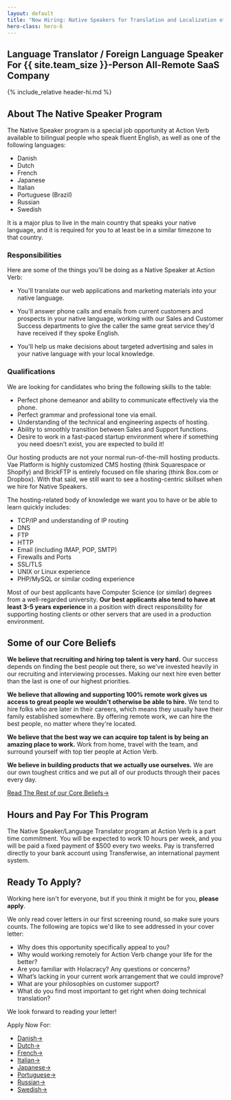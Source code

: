 ```yaml
---
layout: default
title: "Now Hiring: Native Speakers for Translation and Localization of Our Apps"
hero-class: hero-6
---
```


## Language Translator / Foreign Language Speaker For {{ site.team_size }}-Person All-Remote SaaS Company

{% include_relative header-hi.md %}


## About The Native Speaker Program

The Native Speaker program is a special job opportunity at Action Verb
available to bilingual people who speak fluent English, as well as one
of the following languages:

 * Danish
 * Dutch
 * French
 * Japanese
 * Italian
 * Portuguese (Brazil)
 * Russian
 * Swedish

It is a major plus to live in the main country that speaks your native
language, and it is required for you to at least be in a similar
timezone to that country.


### Responsibilities

Here are some of the things you'll be doing as a Native Speaker at
Action Verb:

 * You'll translate our web applications and marketing materials into
 your native language.

 * You'll answer phone calls and emails from current customers and
prospects in your native language, working with our Sales and Customer
Success departments to give the caller the same great service they'd
have received if they spoke English.

 * You'll help us make decisions about targeted advertising and sales in your
native language with your local knowledge.

### Qualifications

We are looking for candidates who bring the following skills to the
table:

 * Perfect phone demeanor and ability to communicate effectively via the phone.
 * Perfect grammar and professional tone via email.
 * Understanding of the technical and engineering aspects of hosting.
 * Ability to smoothly transition between Sales and Support functions.
 * Desire to work in a fast-paced startup environment where if something
 you need doesn't exist, you are expected to build it!

Our hosting products are not your normal run-of-the-mill hosting
products.  Vae Platform is highly customized CMS hosting (think
Squarespace or Shopify) and BrickFTP is entirely focused on file sharing
(think Box.com or Dropbox).  With that said, we still want to see a
hosting-centric skillset when we hire for Native Speakers.

The hosting-related body of knowledge we want you to have or be
able to learn quickly includes:

 * TCP/IP and understanding of IP routing
 * DNS
 * FTP
 * HTTP
 * Email (including IMAP, POP, SMTP)
 * Firewalls and Ports
 * SSL/TLS
 * UNIX or Linux experience
 * PHP/MySQL or similar coding experience

Most of our best applicants have Computer Science (or similar) degrees
from a well-regarded university.  **Our best applicants also tend
to have at least 3-5 years experience** in a position with direct
responsibility for supporting hosting clients or other servers that
are used in a production environment.

## Some of our Core Beliefs

**We believe that recruiting and hiring top talent is very hard.** Our success depends on finding the best people out there, so we've invested heavily in our recruiting and interviewing processes. Making our next hire even better than the last is one of our highest priorities.

**We believe that allowing and supporting 100% remote work gives us
access to great people we wouldn't otherwise be able to hire.**  We tend
to hire folks who are later in their careers, which means they usually
have their family established somewhere.  By offering remote work, we
can hire the best people, no matter where they're located.

**We believe that the best way we can acquire top talent is by being an
amazing place to work.**  Work from home, travel with the team, and
surround yourself with top tier people at Action Verb.

**We believe in building products that we actually use ourselves.** We are
our own toughest critics and we put all of our products through their
paces every day.

<p><a class="page-btn f7 f5-ns ttu tracked-slight mb2" href="/core-beliefs">Read The Rest of our Core Beliefs<span class="pl1">&#8594;</span></a></p>

## Hours and Pay For This Program

The Native Speaker/Language Translator program at Action Verb is a part
time commitment.  You will be expected to work 10 hours per week, and
you will be paid a fixed payment of $500 every two weeks.  Pay is
transferred directly to your bank account using Transferwise, an
international payment system.


## Ready To Apply?

Working here isn't for everyone, but if you think it might be for you, **please apply**.

We only read cover letters in our first screening round, so make sure
yours counts.  The following are topics we'd like to see addressed in
your cover letter:

 * Why does this opportunity specifically appeal to you?
 * Why would working remotely for Action Verb change your life for the better?
 * Are you familiar with Holacracy? Any questions or concerns?
 * What’s lacking in your current work arrangement that we could improve?
 * What are your philosophies on customer support?
 * What do you find most important to get right when doing technical translation?

We look forward to reading your letter!

Apply Now For:

 * <a class="page-btn f7 f5-ns ttu tracked-slight mb2" href="http://actionverb.applytojob.com/apply/L173svr0b6/Danish-Native-Speaker-For-Translation-And-Localization-Of-Our-Apps.html">Danish<span class="pl1">&#8594;</span></a>
 * <a class="page-btn f7 f5-ns ttu tracked-slight mb2" href="http://actionverb.applytojob.com/apply/as7bYFRK1m/Dutch-Native-Speaker-For-Translation-And-Localization-Of-Our-Apps.html">Dutch<span class="pl1">&#8594;</span></a>
 * <a class="page-btn f7 f5-ns ttu tracked-slight mb2" href="http://actionverb.applytojob.com/apply/V7f6JNXi94/French-Native-Speaker-For-Translation-And-Localization-Of-Our-Apps.html">French<span class="pl1">&#8594;</span></a>
 * <a class="page-btn f7 f5-ns ttu tracked-slight mb2" href="http://actionverb.applytojob.com/apply/sf7YpoGaR1/Italian-Native-Speaker-For-Translation-And-Localization-Of-Our-Apps.html">Italian<span class="pl1">&#8594;</span></a>
 * <a class="page-btn f7 f5-ns ttu tracked-slight mb2" href="http://actionverb.applytojob.com/apply/PcPp0I23ZE/Japanese-Native-Speaker-For-Translation-And-Localization-Of-Our-Apps.html">Japanese<span class="pl1">&#8594;</span></a>
 * <a class="page-btn f7 f5-ns ttu tracked-slight mb2" href="http://actionverb.applytojob.com/apply/lG6vv9Tsk7/Portuguese-Native-Speaker-For-Translation-And-Localization-Of-Our-Apps.html">Portuguese<span class="pl1">&#8594;</span></a>
 * <a class="page-btn f7 f5-ns ttu tracked-slight mb2" href="http://actionverb.applytojob.com/apply/jFGaLS8ZsQ/Russian-Native-Speaker-For-Translation-And-Localization-Of-Our-Apps.html">Russian<span class="pl1">&#8594;</span></a>
 * <a class="page-btn f7 f5-ns ttu tracked-slight mb2" href="http://actionverb.applytojob.com/apply/uFXSLPCvVe/Swedish-Native-Speaker-For-Translation-And-Localization-Of-Our-Apps.html">Swedish<span class="pl1">&#8594;</span></a>
